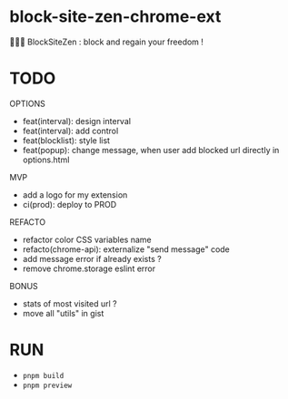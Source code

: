 # block-site-zen-chrome-ext

🧘🏻‍♂️ BlockSiteZen : block and regain your freedom !

# TODO

OPTIONS

- feat(interval): design interval
- feat(interval): add control
- feat(blocklist): style list
- feat(popup): change message, when user add blocked url directly in options.html

MVP

- add a logo for my extension
- ci(prod): deploy to PROD

REFACTO

- refactor color CSS variables name
- refacto(chrome-api): externalize "send message" code
- add message error if already exists ?
- remove chrome.storage eslint error

BONUS

- stats of most visited url ?
- move all "utils" in gist

# RUN

- `pnpm build`
- `pnpm preview`
